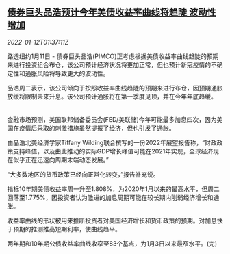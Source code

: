 <!--1641952862000-->
[债券巨头品浩预计今年美债收益率曲线将趋陡 波动性增加](https://cn.reuters.com/article/pimco-us-bond-yield-curve-0112-idCNKBS2JM03L)
------

<div><i>2022-01-12T01:37:11Z</i></div><p>路透纽约1月11日 - 债券巨头品浩(PIMCO)正考虑根据美债收益率曲线趋陡的预期来进行投资组合布仓，该公司预计经济状况将更加正常，但也预计新冠疫情的不确定性和通胀风险将导致更大的波动性。 　</p><p>品浩周二表示，该公司倾向于按照收益率曲线趋陡的预期来进行布仓，因预期通胀放缓将限制未来升息。该公司预计通胀将在第一季度见顶，并在今年年底趋缓。 　</p><p>金融市场预测，美国联邦储备委员会(FED/美联储)今年可能最多加息四次，因为美国在疫情后采取的刺激措施虽然提振了经济，但也引发了通胀。 　</p><p>由品浩北美经济学家Tiffany Wilding联合撰写的一份2022年展望报告称，“财政政策支持峰值，以及由此推动的实际GDP增长峰值可能在2021年实现，全球经济现在似乎正在迅速向周期末端动态发展。” 　</p><p>“大多数地区的货币政策已经向正常化转变，”报告补充说。 　</p><p>指标10年期美债收益率周一升至1.808%，为2020年1月以来的最高水平，但周二回落至1.775%，因投资者认为激进的加息周期可能在较长期内削弱经济增长和通胀。 　</p><p>收益率曲线的形状被用来推断投资者对美国经济增长和货币政策的预期。对加息快于预期的推测推高短期利率，使曲线趋平。 　</p><p>两年期和10年期公债收益率曲线收窄至83个基点，为1月3日以来最窄水平。(完)</p>
